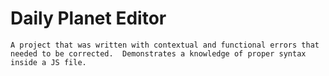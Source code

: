 Daily Planet Editor
===================

    A project that was written with contextual and functional errors that needed to be corrected.  Demonstrates a knowledge of proper syntax inside a JS file.
